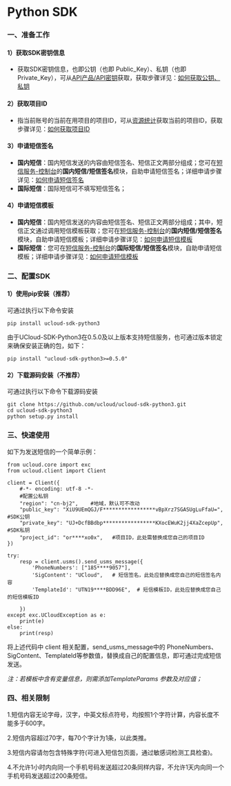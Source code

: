 # Python SDK





### 一、准备工作

#### 1）获取SDK密钥信息

  - 获取SDK密钥信息，也即公钥（也即 Public\_Key）、私钥（也即
    Private\_Key），可从[API产品/API密钥](https://console.ucloud.cn/uapi/apikey)获取，获取步骤详见：[如何获取公钥、私钥](/management_monitor/usms/faq/1109#1.如何获取SDK密钥)

#### 2）获取项目ID

  - 指当前账号的当前在用项目的项目ID，可从[资源统计](https://console.ucloud.cn/dashboard)获取当前的项目ID，获取步骤详见：[如何获取项目ID](/management_monitor/usms/faq/1109#2.如何获取%20项目ID)

#### 3）申请短信签名

  - **国内短信**：国内短信发送的内容由短信签名、短信正文两部分组成；您可在[短信服务-控制台](https://console.ucloud.cn/usms)的**国内短信/短信签名**模块，自助申请短信签名；详细申请步骤详见：[如何申请短信签名](/management_monitor/usms/guide/5003/303#二、自助申请短信签名)
  - **国际短信**：国际短信可不填写短信签名；

#### 4）申请短信模板

  - **国内短信**：国内短信发送的内容由短信签名、短信正文两部分组成；其中，短信正文通过调用短信模板获取；您可在[短信服务-控制台](https://console.ucloud.cn/usms)的**国内短信/短信签名**模块，自助申请短信模板；详细申请步骤详见：[如何申请短信模板](/management_monitor/usms/guide/5003/305#二、自助申请短信模板)
  - **国际短信**：您可在[短信服务-控制台](https://console.ucloud.cn/usms)的**国际短信/短信签名**模块，自助申请短信模板；详细申请步骤详见：[如何申请短信模板](/management_monitor/usms/guide/5005/505#二、自助申请短信模板)



### 二、配置SDK

#### 1）使用pip安装（推荐）

可通过执行以下命令安装 

```
pip install ucloud-sdk-python3
```

由于UCloud-SDK-Python3在0.5.0及以上版本支持短信服务，也可通过版本锁定来确保安装正确的包，如下：

```
pip install "ucloud-sdk-python3>=0.5.0"
```



#### 2）下载源码安装（不推荐）

可通过执行以下命令下载源码安装

```
git clone https://github.com/ucloud/ucloud-sdk-python3.git
cd ucloud-sdk-python3
python setup.py install
```



### 三、快速使用

如下为发送短信的一个简单示例：

```
from ucloud.core import exc
from ucloud.client import Client

client = Client({
	#-*- encoding: utf-8 -*-
	#配置公私钥
    "region": "cn-bj2",    #地域，默认可不改动
    "public_key": "XiU9UEmQGJ/F*****************vBpXrz7SGASUgLuFfaU=",   #SDK公钥
    "private_key": "UJ+DcfBBdbp*****************KXocEWuK2jj4XaZcepUp",  #SDK私钥
    "project_id": "or****xo0x",   #项目ID，此处需替换成您自己的项目ID
})

try:
    resp = client.usms().send_usms_message({
        'PhoneNumbers': ["185****9057"],
        'SigContent': "UCloud",   # 短信签名，此处应替换成您自己的短信签名内容
        'TemplateId': "UTN19****BDD96E",  # 短信模板ID，此处应替换成您自己的短信模板ID

    })
except exc.UCloudException as e:
    print(e)
else:
    print(resp)
```

将上述代码中 client 相关配置，send_usms_message中的 PhoneNumbers、SigContent、TemplateId等参数值，替换成自己的配置信息，即可通过完成短信发送。

*注：若模板中含有变量信息，则需添加TemplateParams 参数及对应值；*



### 四、相关限制

1.短信内容无论字母，汉字，中英文标点符号，均按照1个字符计算，内容长度不能多于600字。

2.短信内容超过70字，每70个字计为1条，以此类推。

3.短信内容请勿包含特殊字符(可进入短信包页面，通过敏感词检测工具检查)。

4.不允许1小时内向同一个手机号码发送超过20条同样内容，不允许1天内向同一个手机号码发送超过200条短信。
